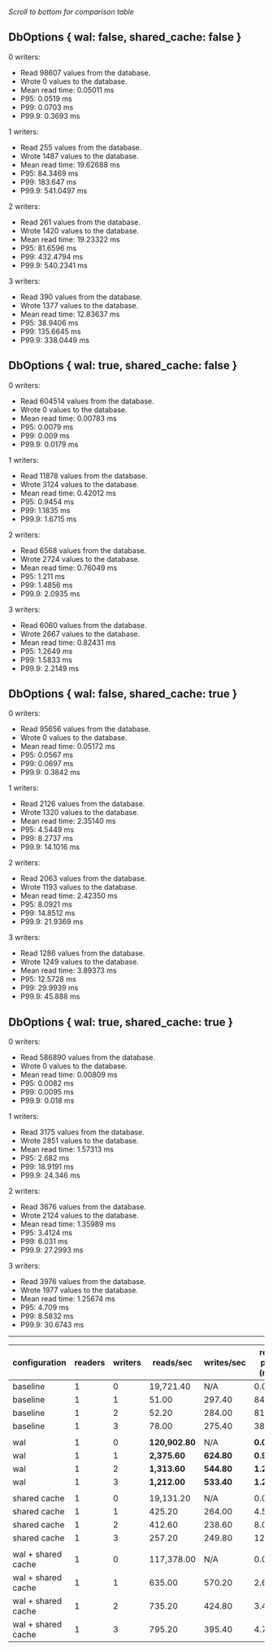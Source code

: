 _Scroll to bottom for comparison table_

## DbOptions { wal: false, shared_cache: false }

0 writers:
- Read 98607 values from the database.
- Wrote 0 values to the database.
- Mean read time: 0.05011 ms
- P95: 0.0519 ms
- P99: 0.0703 ms
- P99.9: 0.3693 ms

1 writers:
- Read 255 values from the database.
- Wrote 1487 values to the database.
- Mean read time: 19.62688 ms
- P95: 84.3469 ms
- P99: 183.647 ms
- P99.9: 541.0497 ms

2 writers:
- Read 261 values from the database.
- Wrote 1420 values to the database.
- Mean read time: 19.23322 ms
- P95: 81.6596 ms
- P99: 432.4794 ms
- P99.9: 540.2341 ms

3 writers:
- Read 390 values from the database.
- Wrote 1377 values to the database.
- Mean read time: 12.83637 ms
- P95: 38.9406 ms
- P99: 135.6645 ms
- P99.9: 338.0449 ms

## DbOptions { wal: true, shared_cache: false }

0 writers:
- Read 604514 values from the database.
- Wrote 0 values to the database.
- Mean read time: 0.00783 ms
- P95: 0.0079 ms
- P99: 0.009 ms
- P99.9: 0.0179 ms

1 writers:
- Read 11878 values from the database.
- Wrote 3124 values to the database.
- Mean read time: 0.42012 ms
- P95: 0.9454 ms
- P99: 1.1835 ms
- P99.9: 1.6715 ms

2 writers:
- Read 6568 values from the database.
- Wrote 2724 values to the database.
- Mean read time: 0.76049 ms
- P95: 1.211 ms
- P99: 1.4856 ms
- P99.9: 2.0935 ms

3 writers:
- Read 6060 values from the database.
- Wrote 2667 values to the database.
- Mean read time: 0.82431 ms
- P95: 1.2649 ms
- P99: 1.5833 ms
- P99.9: 2.2149 ms

## DbOptions { wal: false, shared_cache: true }

0 writers:
- Read 95656 values from the database.
- Wrote 0 values to the database.
- Mean read time: 0.05172 ms
- P95: 0.0567 ms
- P99: 0.0697 ms
- P99.9: 0.3842 ms

1 writers:
- Read 2126 values from the database.
- Wrote 1320 values to the database.
- Mean read time: 2.35140 ms
- P95: 4.5449 ms
- P99: 8.2737 ms
- P99.9: 14.1016 ms

2 writers:
- Read 2063 values from the database.
- Wrote 1193 values to the database.
- Mean read time: 2.42350 ms
- P95: 8.0921 ms
- P99: 14.8512 ms
- P99.9: 21.9369 ms

3 writers:
- Read 1286 values from the database.
- Wrote 1249 values to the database.
- Mean read time: 3.89373 ms
- P95: 12.5728 ms
- P99: 29.9939 ms
- P99.9: 45.888 ms

## DbOptions { wal: true, shared_cache: true }

0 writers:
- Read 586890 values from the database.
- Wrote 0 values to the database.
- Mean read time: 0.00809 ms
- P95: 0.0082 ms
- P99: 0.0095 ms
- P99.9: 0.018 ms

1 writers:
- Read 3175 values from the database.
- Wrote 2851 values to the database.
- Mean read time: 1.57313 ms
- P95: 2.682 ms
- P99: 18.9191 ms
- P99.9: 24.346 ms

2 writers:
- Read 3676 values from the database.
- Wrote 2124 values to the database.
- Mean read time: 1.35989 ms
- P95: 3.4124 ms
- P99: 6.031 ms
- P99.9: 27.2993 ms

3 writers:
- Read 3976 values from the database.
- Wrote 1977 values to the database.
- Mean read time: 1.25674 ms
- P95: 4.709 ms
- P99: 8.5832 ms
- P99.9: 30.6743 ms

----------------------------------------------------------------------------------------------------------------------------------------------------------------------------
| configuration        | readers | writers |  reads/sec | writes/sec | read p95 (ms) | read p99 (ms) | read p99.9 (ms) | write p95 (ms) | write p99 (ms) | write p99.9 (ms) |
|----------------------|---------|---------|------------|------------|---------------|---------------|-----------------|----------------|----------------|------------------|
| baseline             |       1 |       0 | 19,721.40  | N/A        |        0.0519 |        0.0703 |           0.369 | N/A            | N/A            | N/A              |
| baseline             |       1 |       1 | 51.00      | 297.40     |       84.35   |       183.65  |          541.05 | 4.95           | **5.70**       | **8.61**         |
| baseline             |       1 |       2 | 52.20      | 284.00     |       81.66   |       432.48  |          540.23 | 5.17           | **6.01**       | **13.84**        |
| baseline             |       1 |       3 | 78.00      | 275.40     |       38.94   |       135.66  |          338.04 | 5.44           | **6.33**       | 5,058.23         |
|                      |         |         |            |            |               |               |                 |                |                |                  |
| wal                  |       1 |       0 | **120,902.80** | N/A    |    **0.0079** |    **0.009**  |       **0.018** | N/A            | N/A            | N/A              |
| wal                  |       1 |       1 | **2,375.60** | **624.80** |  **0.95**   |    **1.18**   |        **1.67** | **2.06**       | 8.59           | 17.99            |
| wal                  |       1 |       2 | **1,313.60** | **544.80** |  **1.21**   |    **1.49**   |        **2.09** | **4.07**       | 23.12          | 442.02           |
| wal                  |       1 |       3 | **1,212.00** | **533.40** |  **1.26**   |    **1.58**   |        **2.21** | **5.51**       | 86.20          | 940.48           |
|                      |         |         |            |            |               |               |                 |                |                |                  |
| shared cache         |       1 |       0 | 19,131.20  | N/A        |        0.0567 |        0.0697 |           0.384 | N/A            | N/A            | N/A              |
| shared cache         |       1 |       1 | 425.20     | 264.00     |        4.54   |        8.27   |           14.10 | 4.98           | 5.86           | 11.52            |
| shared cache         |       1 |       2 | 412.60     | 238.60     |        8.09   |       14.85   |           21.94 | 15.49          | 21.48          | 27.48            |
| shared cache         |       1 |       3 | 257.20     | 249.80     |       12.57   |       29.99   |           45.89 | 24.02          | 34.48          | 48.12            |
|                      |         |         |            |            |               |               |                 |                |                |                  |
| wal + shared cache   |       1 |       0 | 117,378.00 | N/A        |        0.0082 |        0.0095 |           0.018 | N/A            | N/A            | N/A              |
| wal + shared cache   |       1 |       1 | 635.00     | 570.20     |        2.68   |       18.92   |           24.35 | 2.37           | 19.12          | 23.95            |
| wal + shared cache   |       1 |       2 | 735.20     | 424.80     |        3.41   |        6.03   |           27.30 | 8.54           | 26.77          | 30.87            |
| wal + shared cache   |       1 |       3 | 795.20     | 395.40     |        4.71   |        8.58   |           30.67 | 19.19          | 32.71          | **42.57**        |
